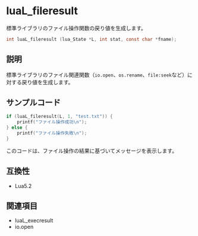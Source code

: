 # luaL_fileresult

標準ライブラリのファイル操作関数の戻り値を生成します。

```c
int luaL_fileresult (lua_State *L, int stat, const char *fname);
```

## 説明

標準ライブラリのファイル関連関数（`io.open`、`os.rename`、`file:seek`など）に対する戻り値を生成します。

## サンプルコード

```c
if (luaL_fileresult(L, 1, "test.txt")) {
    printf("ファイル操作成功\n");
} else {
    printf("ファイル操作失敗\n");
}
```

このコードは、ファイル操作の結果に基づいてメッセージを表示します。

## 互換性

- Lua5.2

## 関連項目

- luaL_execresult
- io.open